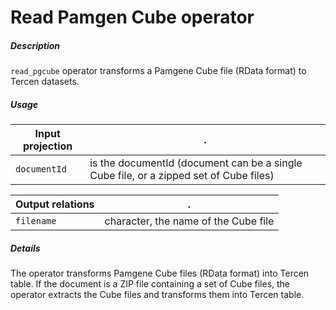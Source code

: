 # Read Pamgen Cube operator

##### Description

`read_pgcube` operator transforms a Pamgene Cube file (RData format) to Tercen datasets.

##### Usage

Input projection|.
---|---
`documentId`        | is the documentId (document can be a single Cube file, or a zipped set of Cube files)


Output relations|.
---|---
`filename`          | character, the name of the Cube file

##### Details

The operator transforms Pamgene Cube files (RData format) into Tercen table. If the document is a ZIP file containing a set of Cube files, the operator extracts the Cube files and transforms them into Tercen table.
